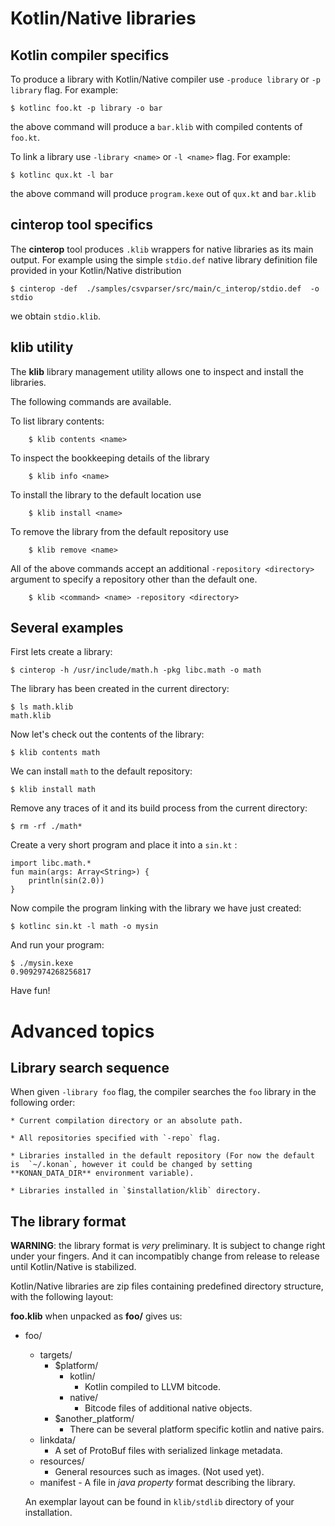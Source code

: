  # Kotlin/Native libraries

  ## Kotlin compiler specifics

To produce a library with Kotlin/Native compiler use `-produce library` or `-p library` flag. For example:

    $ kotlinc foo.kt -p library -o bar

the above command will produce a `bar.klib` with compiled contents of `foo.kt`.

To link a library use `-library <name>` or `-l <name>` flag. For example:

    $ kotlinc qux.kt -l bar

the above command will produce `program.kexe` out of `qux.kt` and `bar.klib`


  ## cinterop tool specifics

The **cinterop** tool produces `.klib` wrappers for native libraries as its main output. 
For example using the simple `stdio.def` native library definition file provided in your Kotlin/Native distribution

    $ cinterop -def  ./samples/csvparser/src/main/c_interop/stdio.def  -o stdio

we obtain `stdio.klib`. 


  ## klib utility

The **klib** library management utility allows one to inspect and install the libraries.

The following commands are available.

To list library contents:

        $ klib contents <name>

To inspect the bookkeeping details of the library 

        $ klib info <name>

To install the library to the default location use

        $ klib install <name>

To remove the library from the default repository use 

        $ klib remove <name>

All of the above commands accept an additional `-repository <directory>` argument to specify a repository other than the default one. 

        $ klib <command> <name> -repository <directory>


  ## Several examples

First lets create a library:

    $ cinterop -h /usr/include/math.h -pkg libc.math -o math

The library has been created in the current directory:

    $ ls math.klib
    math.klib

Now let's check out the contents of the library:

    $ klib contents math

We can install `math` to the default repository:

    $ klib install math

Remove any traces of it and its build process from the current directory:

    $ rm -rf ./math*

Create a very short program and place it into a `sin.kt` :

    import libc.math.*
    fun main(args: Array<String>) {
        println(sin(2.0))
    }

Now compile the program linking with the library we have just created:

    $ kotlinc sin.kt -l math -o mysin

And run your program:

    $ ./mysin.kexe
    0.9092974268256817

Have fun!

  # Advanced topics

 ## Library search sequence

When given `-library foo` flag, the compiler searches the `foo`  library in the following order:

    * Current compilation directory or an absolute path.

    * All repositories specified with `-repo` flag.

    * Libraries installed in the default repository (For now the default is  `~/.konan`, however it could be changed by setting **KONAN_DATA_DIR** environment variable).

    * Libraries installed in `$installation/klib` directory.


 ## The library format

**WARNING**: the library format is *very* preliminary. It is subject to change right under your fingers. And it can incompatibly change from release to release until Kotlin/Native is stabilized.

Kotlin/Native libraries are zip files containing predefined 
directory structure, with the following layout:

**foo.klib** when unpacked as **foo/** gives us:

  - foo/
    - targets/
      - $platform/
        - kotlin/
          - Kotlin compiled to LLVM bitcode.
        - native/
          - Bitcode files of additional native objects.
      - $another_platform/
        - There can be several platform specific kotlin and native pairs.
    - linkdata/
      - A set of ProtoBuf files with serialized linkage metadata.
    - resources/
      - General resources such as images. (Not used yet).
    - manifest - A file in *java property* format describing the library.

    An exemplar layout can be found in `klib/stdlib` directory of your installation.

